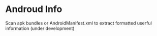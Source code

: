 # Androud Info
Scan apk bundles or AndroidManifest.xml to extract formatted userful information (under development)
